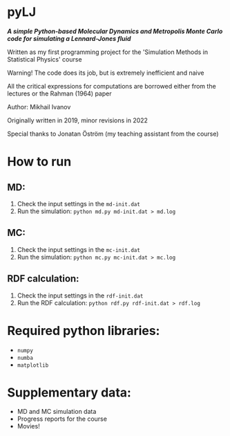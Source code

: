 # pyLJ
***A simple Python-based Molecular Dynamics and Metropolis Monte Carlo code for simulating a Lennard-Jones fluid***

Written as my first programming project for the 'Simulation Methods in Statistical Physics' course

Warning! The code does its job, but is extremely inefficient and naive

All the critical expressions for computations are borrowed either from the lectures or the Rahman (1964) paper

Author: Mikhail Ivanov

Originally written in 2019, minor revisions in 2022

Special thanks to Jonatan Öström (my teaching assistant from the course)

# How to run
## MD:
1. Check the input settings in the `md-init.dat`
2. Run the simulation: `python md.py md-init.dat > md.log`

## MC:
1. Check the input settings in the `mc-init.dat`
2. Run the simulation: `python mc.py mc-init.dat > mc.log`

## RDF calculation:
1. Check the input settings in the `rdf-init.dat`
2. Run the RDF calculation: `python rdf.py rdf-init.dat > rdf.log`

# Required python libraries:
- `numpy`
- `numba`
- `matplotlib`

# Supplementary data:
- MD and MC simulation data
- Progress reports for the course
- Movies!
